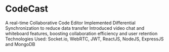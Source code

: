 # CodeCast

A real-time Collaborative Code Editor
Implemented Differential Synchronization to reduce data transfer
Introduced video chat and whiteboard features, boosting collaboration efficiency and user retention
Technologies Used: Socket.io, WebRTC, JWT, ReactJS, NodeJS, ExpressJS and MongoDB
